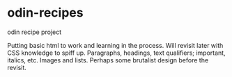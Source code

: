 # odin-recipes
odin recipe project

Putting basic html to work and learning in the process. Will revisit later with CSS knowledge to spiff up. Paragraphs, headings, text qualifiers; important, italics, etc. Images and lists. Perhaps some brutalist design before the revisit.